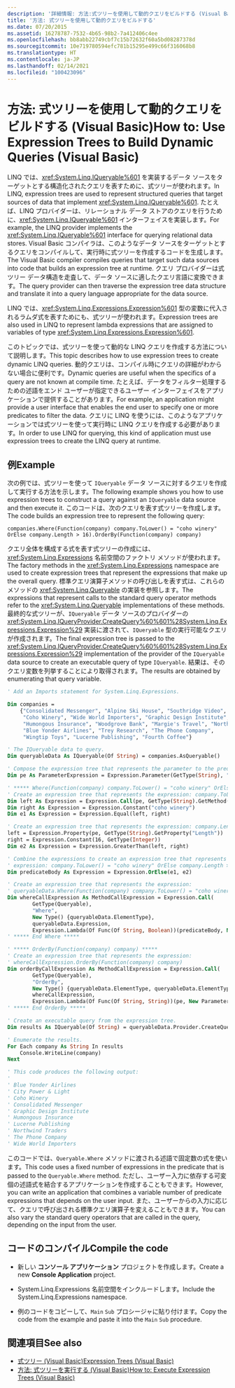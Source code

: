 ```yaml
---
description: '詳細情報: 方法:式ツリーを使用して動的クエリをビルドする (Visual Basic)'
title: '方法: 式ツリーを使用して動的クエリをビルドする'
ms.date: 07/20/2015
ms.assetid: 16278787-7532-4b65-98b2-7a412406c4ee
ms.openlocfilehash: bb8abb22749cbf7c15b72632f60a5bd08287378d
ms.sourcegitcommit: 10e719780594efc781b15295e499c66f316068b8
ms.translationtype: HT
ms.contentlocale: ja-JP
ms.lasthandoff: 02/14/2021
ms.locfileid: "100423096"
---
```

# <a name="how-to-use-expression-trees-to-build-dynamic-queries-visual-basic"></a><span data-ttu-id="2dcce-103">方法: 式ツリーを使用して動的クエリをビルドする (Visual Basic)</span><span class="sxs-lookup"><span data-stu-id="2dcce-103">How to: Use Expression Trees to Build Dynamic Queries (Visual Basic)</span></span>

<span data-ttu-id="2dcce-104">LINQ では、<xref:System.Linq.IQueryable%601> を実装するデータ ソースをターゲットとする構造化されたクエリを表すために、式ツリーが使われます。</span><span class="sxs-lookup"><span data-stu-id="2dcce-104">In LINQ, expression trees are used to represent structured queries that target sources of data that implement <xref:System.Linq.IQueryable%601>.</span></span> <span data-ttu-id="2dcce-105">たとえば、LINQ プロバイダーは、リレーショナル データ ストアのクエリを行うために、<xref:System.Linq.IQueryable%601> インターフェイスを実装します。</span><span class="sxs-lookup"><span data-stu-id="2dcce-105">For example, the LINQ provider implements the <xref:System.Linq.IQueryable%601> interface for querying relational data stores.</span></span> <span data-ttu-id="2dcce-106">Visual Basic コンパイラは、このようなデータ ソースをターゲットとするクエリをコンパイルして、実行時に式ツリーを作成するコードを生成します。</span><span class="sxs-lookup"><span data-stu-id="2dcce-106">The Visual Basic compiler compiles queries that target such data sources into code that builds an expression tree at runtime.</span></span> <span data-ttu-id="2dcce-107">クエリ プロバイダーは式ツリー データ構造を走査して、データ ソースに適したクエリ言語に変換できます。</span><span class="sxs-lookup"><span data-stu-id="2dcce-107">The query provider can then traverse the expression tree data structure and translate it into a query language appropriate for the data source.</span></span>

<span data-ttu-id="2dcce-108">LINQ では、<xref:System.Linq.Expressions.Expression%601> 型の変数に代入されるラムダ式を表すためにも、式ツリーが使われます。</span><span class="sxs-lookup"><span data-stu-id="2dcce-108">Expression trees are also used in LINQ to represent lambda expressions that are assigned to variables of type <xref:System.Linq.Expressions.Expression%601>.</span></span>

<span data-ttu-id="2dcce-109">このトピックでは、式ツリーを使って動的な LINQ クエリを作成する方法について説明します。</span><span class="sxs-lookup"><span data-stu-id="2dcce-109">This topic describes how to use expression trees to create dynamic LINQ queries.</span></span> <span data-ttu-id="2dcce-110">動的クエリは、コンパイル時にクエリの詳細がわからない場合に便利です。</span><span class="sxs-lookup"><span data-stu-id="2dcce-110">Dynamic queries are useful when the specifics of a query are not known at compile time.</span></span> <span data-ttu-id="2dcce-111">たとえば、データをフィルター処理するための述語をエンド ユーザーが指定できるユーザー インターフェイスをアプリケーションで提供することがあります。</span><span class="sxs-lookup"><span data-stu-id="2dcce-111">For example, an application might provide a user interface that enables the end user to specify one or more predicates to filter the data.</span></span> <span data-ttu-id="2dcce-112">クエリに LINQ を使うには、このようなアプリケーションでは式ツリーを使って実行時に LINQ クエリを作成する必要があります。</span><span class="sxs-lookup"><span data-stu-id="2dcce-112">In order to use LINQ for querying, this kind of application must use expression trees to create the LINQ query at runtime.</span></span>

## <a name="example"></a><span data-ttu-id="2dcce-113">例</span><span class="sxs-lookup"><span data-stu-id="2dcce-113">Example</span></span>

<span data-ttu-id="2dcce-114">次の例では、式ツリーを使って `IQueryable` データ ソースに対するクエリを作成して実行する方法を示します。</span><span class="sxs-lookup"><span data-stu-id="2dcce-114">The following example shows you how to use expression trees to construct a query against an `IQueryable` data source and then execute it.</span></span> <span data-ttu-id="2dcce-115">このコードは、次のクエリを表す式ツリーを作成します。</span><span class="sxs-lookup"><span data-stu-id="2dcce-115">The code builds an expression tree to represent the following query:</span></span>

`companies.Where(Function(company) company.ToLower() = "coho winery" OrElse company.Length > 16).OrderBy(Function(company) company)`

<span data-ttu-id="2dcce-116">クエリ全体を構成する式を表す式ツリーの作成には、<xref:System.Linq.Expressions> 名前空間のファクトリ メソッドが使われます。</span><span class="sxs-lookup"><span data-stu-id="2dcce-116">The factory methods in the <xref:System.Linq.Expressions> namespace are used to create expression trees that represent the expressions that make up the overall query.</span></span> <span data-ttu-id="2dcce-117">標準クエリ演算子メソッドの呼び出しを表す式は、これらのメソッドの <xref:System.Linq.Queryable> の実装を参照します。</span><span class="sxs-lookup"><span data-stu-id="2dcce-117">The expressions that represent calls to the standard query operator methods refer to the <xref:System.Linq.Queryable> implementations of these methods.</span></span> <span data-ttu-id="2dcce-118">最終的な式ツリーが、`IQueryable` データ ソースのプロバイダーの <xref:System.Linq.IQueryProvider.CreateQuery%60%601%28System.Linq.Expressions.Expression%29> 実装に渡されて、`IQueryable` 型の実行可能なクエリが作成されます。</span><span class="sxs-lookup"><span data-stu-id="2dcce-118">The final expression tree is passed to the <xref:System.Linq.IQueryProvider.CreateQuery%60%601%28System.Linq.Expressions.Expression%29> implementation of the provider of the `IQueryable` data source to create an executable query of type `IQueryable`.</span></span> <span data-ttu-id="2dcce-119">結果は、そのクエリ変数を列挙することにより取得されます。</span><span class="sxs-lookup"><span data-stu-id="2dcce-119">The results are obtained by enumerating that query variable.</span></span>

```vb
' Add an Imports statement for System.Linq.Expressions.

Dim companies =
    {"Consolidated Messenger", "Alpine Ski House", "Southridge Video", "City Power & Light",
     "Coho Winery", "Wide World Importers", "Graphic Design Institute", "Adventure Works",
     "Humongous Insurance", "Woodgrove Bank", "Margie's Travel", "Northwind Traders",
     "Blue Yonder Airlines", "Trey Research", "The Phone Company",
     "Wingtip Toys", "Lucerne Publishing", "Fourth Coffee"}

' The IQueryable data to query.
Dim queryableData As IQueryable(Of String) = companies.AsQueryable()

' Compose the expression tree that represents the parameter to the predicate.
Dim pe As ParameterExpression = Expression.Parameter(GetType(String), "company")

' ***** Where(Function(company) company.ToLower() = "coho winery" OrElse company.Length > 16) *****
' Create an expression tree that represents the expression: company.ToLower() = "coho winery".
Dim left As Expression = Expression.Call(pe, GetType(String).GetMethod("ToLower", System.Type.EmptyTypes))
Dim right As Expression = Expression.Constant("coho winery")
Dim e1 As Expression = Expression.Equal(left, right)

' Create an expression tree that represents the expression: company.Length > 16.
left = Expression.Property(pe, GetType(String).GetProperty("Length"))
right = Expression.Constant(16, GetType(Integer))
Dim e2 As Expression = Expression.GreaterThan(left, right)

' Combine the expressions to create an expression tree that represents the
' expression: company.ToLower() = "coho winery" OrElse company.Length > 16).
Dim predicateBody As Expression = Expression.OrElse(e1, e2)

' Create an expression tree that represents the expression:
' queryableData.Where(Function(company) company.ToLower() = "coho winery" OrElse company.Length > 16)
Dim whereCallExpression As MethodCallExpression = Expression.Call(
        GetType(Queryable),
        "Where",
        New Type() {queryableData.ElementType},
        queryableData.Expression,
        Expression.Lambda(Of Func(Of String, Boolean))(predicateBody, New ParameterExpression() {pe}))
' ***** End Where *****

' ***** OrderBy(Function(company) company) *****
' Create an expression tree that represents the expression:
' whereCallExpression.OrderBy(Function(company) company)
Dim orderByCallExpression As MethodCallExpression = Expression.Call(
        GetType(Queryable),
        "OrderBy",
        New Type() {queryableData.ElementType, queryableData.ElementType},
        whereCallExpression,
        Expression.Lambda(Of Func(Of String, String))(pe, New ParameterExpression() {pe}))
' ***** End OrderBy *****

' Create an executable query from the expression tree.
Dim results As IQueryable(Of String) = queryableData.Provider.CreateQuery(Of String)(orderByCallExpression)

' Enumerate the results.
For Each company As String In results
    Console.WriteLine(company)
Next

' This code produces the following output:
'
' Blue Yonder Airlines
' City Power & Light
' Coho Winery
' Consolidated Messenger
' Graphic Design Institute
' Humongous Insurance
' Lucerne Publishing
' Northwind Traders
' The Phone Company
' Wide World Importers
```

<span data-ttu-id="2dcce-120">このコードでは、`Queryable.Where` メソッドに渡される述語で固定数の式を使います。</span><span class="sxs-lookup"><span data-stu-id="2dcce-120">This code uses a fixed number of expressions in the predicate that is passed to the `Queryable.Where` method.</span></span> <span data-ttu-id="2dcce-121">ただし、ユーザー入力に依存する可変個の述語式を結合するアプリケーションを作成することもできます。</span><span class="sxs-lookup"><span data-stu-id="2dcce-121">However, you can write an application that combines a variable number of predicate expressions that depends on the user input.</span></span> <span data-ttu-id="2dcce-122">また、ユーザーからの入力に応じて、クエリで呼び出される標準クエリ演算子を変えることもできます。</span><span class="sxs-lookup"><span data-stu-id="2dcce-122">You can also vary the standard query operators that are called in the query, depending on the input from the user.</span></span>

## <a name="compile-the-code"></a><span data-ttu-id="2dcce-123">コードのコンパイル</span><span class="sxs-lookup"><span data-stu-id="2dcce-123">Compile the code</span></span>

- <span data-ttu-id="2dcce-124">新しい **コンソール アプリケーション** プロジェクトを作成します。</span><span class="sxs-lookup"><span data-stu-id="2dcce-124">Create a new **Console Application** project.</span></span>

- <span data-ttu-id="2dcce-125">System.Linq.Expressions 名前空間をインクルードします。</span><span class="sxs-lookup"><span data-stu-id="2dcce-125">Include the System.Linq.Expressions namespace.</span></span>

- <span data-ttu-id="2dcce-126">例のコードをコピーして、`Main` `Sub` プロシージャに貼り付けます。</span><span class="sxs-lookup"><span data-stu-id="2dcce-126">Copy the code from the example and paste it into the `Main` `Sub` procedure.</span></span>

## <a name="see-also"></a><span data-ttu-id="2dcce-127">関連項目</span><span class="sxs-lookup"><span data-stu-id="2dcce-127">See also</span></span>

- [<span data-ttu-id="2dcce-128">式ツリー (Visual Basic)</span><span class="sxs-lookup"><span data-stu-id="2dcce-128">Expression Trees (Visual Basic)</span></span>](index.md)
- [<span data-ttu-id="2dcce-129">方法: 式ツリーを実行する (Visual Basic)</span><span class="sxs-lookup"><span data-stu-id="2dcce-129">How to: Execute Expression Trees (Visual Basic)</span></span>](how-to-execute-expression-trees.md)
